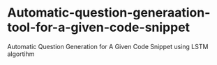 # Automatic-question-generaation-tool-for-a-given-code-snippet
Automatic Question Generation for A Given Code Snippet using LSTM algortihm
